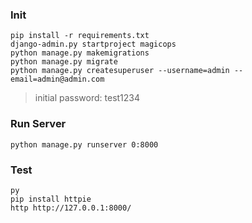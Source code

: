 ### Init
```
pip install -r requirements.txt
django-admin.py startproject magicops
python manage.py makemigrations 
python manage.py migrate
python manage.py createsuperuser --username=admin --email=admin@admin.com
```
> initial password: test1234

### Run Server
```
python manage.py runserver 0:8000
```

### Test

```
py
pip install httpie
http http://127.0.0.1:8000/
```
